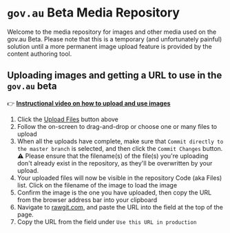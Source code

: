 # `gov.au` Beta Media Repository
Welcome to the media repository for images and other media used on the gov.au Beta.  Please note that this is a temporary (and unfortunately painful) solution until a more permanent image upload feature is provided by the content authoring tool. 

## Uploading images and getting a URL to use in the `gov.au` beta
:point_right: [**Instructional video on how to upload and use images**](https://vimeo.com/174626414/a9d3a34c4b)

1. Click the [Upload Files](https://github.com/AusDTO/gov-au-images/upload/master) button above
2. Follow the on-screen to drag-and-drop or choose one or many files to upload
3. When all the uploads have complete, make sure that `Commit directly to the master branch` is selected, and then click the `Commit Changes` button.  :warning: Please ensure that the filename(s) of the file(s) you're uploading don't already exist in the repository, as they'll be overwritten by your upload.
4. Your uploaded files will now be visible in the repository Code (aka Files) list.  Click on the filename of the image to load the image
5. Confirm the image is the one you have uploaded, then copy the URL from the browser address bar into your clipboard
6. Navigate to [rawgit.com](https://rawgit.com), and paste the URL into the field at the top of the page.
7. Copy the URL from the field under `Use this URL in production`
